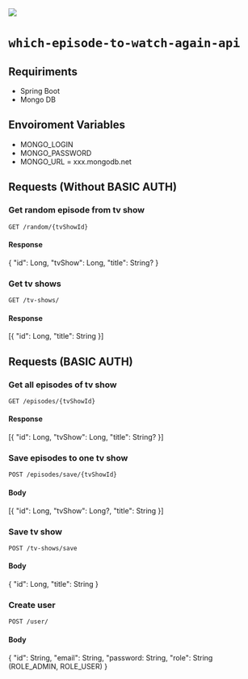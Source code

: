 <img src="https://github.com/diasandre/which-episode-to-watch-again/blob/master/src/img/logo.png?raw=true"/>

# `which-episode-to-watch-again-api`

## Requiriments 

- Spring Boot
- Mongo DB

## Envoiroment Variables
- MONGO_LOGIN
- MONGO_PASSWORD
- MONGO_URL = xxx.mongodb.net

## Requests (Without BASIC AUTH)

### Get random episode from tv show

`GET /random/{tvShowId}`

#### Response

{
"id": Long,
"tvShow": Long,
"title": String?
}

### Get tv shows

`GET /tv-shows/`

#### Response

[{
"id": Long,
"title": String
}]

## Requests (BASIC AUTH)

### Get all episodes of tv show

`GET /episodes/{tvShowId}`

#### Response

[{
"id": Long,
"tvShow": Long,
"title": String?
}]

### Save episodes to one tv show

`POST /episodes/save/{tvShowId}`

#### Body

[{
"id": Long,
"tvShow": Long?,
"title": String
}]

### Save tv show

`POST /tv-shows/save`

#### Body

{
"id": Long,
"title": String
}

### Create user

`POST /user/`

#### Body

{
"id": String,
"email": String,
"password: String,
"role": String (ROLE_ADMIN, ROLE_USER)
}
